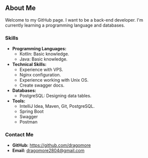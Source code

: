 ## About Me

Welcome to my GitHub page. I want to be a back-end developer. I'm currently learning a programming language and databases.

### Skills

* **Programming Languages:**
    * Kotlin:  Basic knowledge.
    * Java:  Basic knowledge.
* **Technical Skills:**
    * Experience with VPS.
    * Nginx configuration.
    * Experience working with Unix OS.
    * Create swagger docs.
* **Databases:**
    * PostgreSQL: Designing data tables.
* **Tools:**
    * IntelliJ Idea, Maven, Git, PostgreSQL.
    * Spring Boot
    * Swagger
    * Postman

### Contact Me
* **GitHub:** https://github.com/dragomore
* **Email:** dragomore2804@gmail.com
